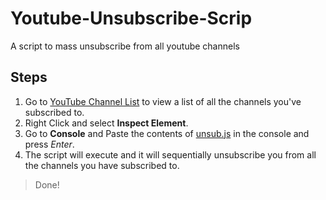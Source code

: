 # Youtube-Unsubscribe-Scrip
A script to mass unsubscribe from all youtube channels

## Steps
1. Go to [YouTube Channel List](https://www.youtube.com/feed/channels) to view a list of all the channels you've subscribed to.
2. Right Click and select **Inspect Element**.
3. Go to **Console** and Paste the contents of [unsub.js](https://github.com/BaconQ/Youtube-Subscribe-Scrip/blob/5c7f1d41f7192bbe3347218fbe3e6d090f679ae1/unsub.js) in the console and press _Enter_.
4. The script will execute and it will sequentially unsubscribe you from all the channels you have subscribed to.

> Done!
